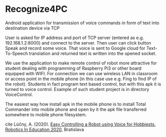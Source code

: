# Recognize4PC
Android application for transmission of voice commands in form of text into destination device via TCP

User is asked for IP address and port of TCP server (entered as e.g. 192.168.1.2:8000) and connect to the server. 
Then user can click button Speak and record some voice. That voice is sent to Google cloud for Text-To-Speech translation
and returned text is written into the opened socket.

We use the application to make remote control of robot more attractive for student dealing with programming of Raspberry Pi3 
or other board equipped with WIFI. For connection we can use wireless LAN in classroom or access point in the mobile phone 
(in this case use e.g. Fing to find IP of the robot). Students in fact program text based control, but with this apk 
it is turned to voice control. Example of such student project is in directory VoiceControl.

The easiest way how install apk in the mobile phone is to install Total Commander into mobile phone and open by it the apk file
transferred somewhere to mobile phone filesystem.

cite Lúčny, A. (2020). <a href="http://www.agentspace.org/andy/lucny-rie2020.pdf">Easy Controlling a Robot using Voice for Hobbiests.</a>
<a href="https://rie.science/">Robotics In Education 2020</a>, Bratislava
